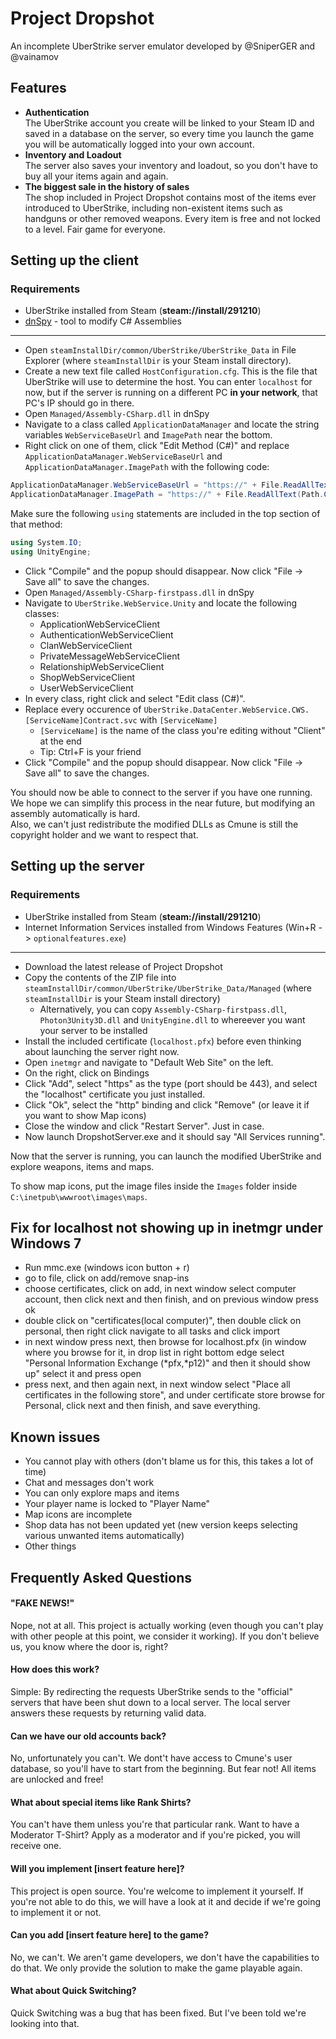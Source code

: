 # Project Dropshot
An incomplete UberStrike server emulator developed by @SniperGER and @vainamov

## Features
- **Authentication**  
The UberStrike account you create will be linked to your Steam ID and saved in a database on the server, so every time you launch the game you will be automatically logged into your own account.
- **Inventory and Loadout**  
The server also saves your inventory and loadout, so you don't have to buy all your items again and again.
- **The biggest sale in the history of sales**  
The shop included in Project Dropshot contains most of the items ever introduced to UberStrike, including non-existent items such as handguns or other removed weapons. Every item is free and not locked to a level. Fair game for everyone.

## Setting up the client
### Requirements
- UberStrike installed from Steam (**steam://install/291210**)
- [dnSpy](https://github.com/0xd4d/dnSpy) - tool to modify C# Assemblies

---

- Open `steamInstallDir/common/UberStrike/UberStrike_Data` in File Explorer (where `steamInstallDir` is your Steam install directory).
- Create a new text file called `HostConfiguration.cfg`. This is the file that UberStrike will use to determine the host. You can enter `localhost` for now, but if the server is running on a different PC **in your network**, that PC's IP should go in there.
- Open `Managed/Assembly-CSharp.dll` in dnSpy
- Navigate to a class called `ApplicationDataManager` and locate the string variables `WebServiceBaseUrl` and `ImagePath` near the bottom.
- Right click on one of them, click "Edit Method (C#)" and replace `ApplicationDataManager.WebServiceBaseUrl` and `ApplicationDataManager.ImagePath` with the following code:
```csharp
ApplicationDataManager.WebServiceBaseUrl = "https://" + File.ReadAllText(Path.Combine(Application.dataPath, "HostConfiguration.cfg")) + "/2.0/";
ApplicationDataManager.ImagePath = "https://" + File.ReadAllText(Path.Combine(Application.dataPath, "HostConfiguration.cfg")) + "/images/";
```
Make sure the following `using` statements are included in the top section of that method:
```csharp
using System.IO;
using UnityEngine;
```
- Click "Compile" and the popup should disappear. Now click "File -> Save all" to save the changes.
- Open `Managed/Assembly-CSharp-firstpass.dll` in dnSpy
- Navigate to `UberStrike.WebService.Unity` and locate the following classes:
	- ApplicationWebServiceClient
	- AuthenticationWebServiceClient
	- ClanWebServiceClient
	- PrivateMessageWebServiceClient
	- RelationshipWebServiceClient
	- ShopWebServiceClient
	- UserWebServiceClient
- In every class, right click and select "Edit class (C#)".
- Replace every occurence of `UberStrike.DataCenter.WebService.CWS.[ServiceName]Contract.svc` with `[ServiceName]`
	- `[ServiceName]` is the name of the class you're editing without "Client" at the end
	- Tip: Ctrl+F is your friend
- Click "Compile" and the popup should disappear. Now click "File -> Save all" to save the changes.

You should now be able to connect to the server if you have one running.  
We hope we can simplify this process in the near future, but modifying an assembly automatically is hard.  
Also, we can't just redistribute the modified DLLs as Cmune is still the copyright holder and we want to respect that.

## Setting up the server
### Requirements
- UberStrike installed from Steam (**steam://install/291210**)
- Internet Information Services installed from Windows Features (Win+R -> `optionalfeatures.exe`)

---

- Download the latest release of Project Dropshot
- Copy the contents of the ZIP file into `steamInstallDir/common/UberStrike/UberStrike_Data/Managed` (where `steamInstallDir` is your Steam install directory)
	- Alternatively, you can copy `Assembly-CSharp-firstpass.dll`, `Photon3Unity3D.dll` and `UnityEngine.dll` to whereever you want your server to be installed
- Install the included certificate (`localhost.pfx`) before even thinking about launching the server right now.
- Open `inetmgr` and navigate to "Default Web Site" on the left.
- On the right, click on Bindings
- Click "Add", select "https" as the type (port should be 443), and select the "localhost" certificate you just installed.
- Click "Ok", select the "http" binding and click "Remove" (or leave it if you want to show Map icons)
- Close the window and click "Restart Server". Just in case.
- Now launch DropshotServer.exe and it should say "All Services running".

Now that the server is running, you can launch the modified UberStrike and explore weapons, items and maps.

To show map icons, put the image files inside the `Images` folder inside `C:\inetpub\wwwroot\images\maps`.

## Fix for localhost not showing up in inetmgr under Windows 7
- Run mmc.exe (windows icon button + r) 
- go to file, click on add/remove snap-ins
- choose certificates, click on add, in next window select computer account, then click next and then finish, and on previous window press ok
- double click on "certificates(local computer)", then double click on personal, then right click navigate to all tasks and click import
- in next window press next, then browse for localhost.pfx (in window where you browse for it, in drop list in right bottom edge select "Personal Information Exchange (*pfx,*p12)" and then it should show up" select it and press open
- press next, and then again next, in next window select "Place all certificates in the following store", and under certificate store browse for Personal, click next and then finish, and save everything.

## Known issues
- You cannot play with others (don't blame us for this, this takes a lot of time)
- Chat and messages don't work
- You can only explore maps and items
- Your player name is locked to "Player Name"
- Map icons are incomplete
- Shop data has not been updated yet (new version keeps selecting various unwanted items automatically)
- Other things

## Frequently Asked Questions
#### "FAKE NEWS!"
Nope, not at all. This project is actually working (even though you can't play with other people at this point, we consider it working). If you don't believe us, you know where the door is, right?
#### How does this work?
Simple: By redirecting the requests UberStrike sends to the "official" servers that have been shut down to a local server. The local server answers these requests by returning valid data.
#### Can we have our old accounts back?
No, unfortunately you can't. We dont't have access to Cmune's user database, so you'll have to start from the beginning. But fear not! All items are unlocked and free!
#### What about special items like Rank Shirts?
You can't have them unless you're that particular rank. Want to have a Moderator T-Shirt? Apply as a moderator and if you're picked, you will receive one.
#### Will you implement [insert feature here]?
This project is open source. You're welcome to implement it yourself. If you're not able to do this, we will have a look at it and decide if we're going to implement it or not.
#### Can you add [insert feature here] to the game?
No, we can't. We aren't game developers, we don't have the capabilities to do that. We only provide the solution to make the game playable again.
#### What about Quick Switching?
Quick Switching was a bug that has been fixed. But I've been told we're looking into that.
